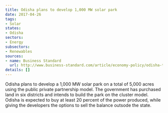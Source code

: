 ```yaml
---
title: Odisha plans to develop 1,000 MW solar park
date: 2017-04-26
tags:
- Solar
states:
- Odisha
sectors:
- Energy
subsectors:
- Renewables
sources:
- name: Business Standard
  url: http://www.business-standard.com/article/economy-policy/odisha-to-join-solar-tariff-war-with-rewa-kadapa-117042100561_1.html
details: []
---
```


Odisha plans to develop a 1,000 MW solar park on a total of 5,000 acres using the public private partnership model. The government has purchased land in six districts and intends to build the park on the cluster model. Odisha is expected to buy at least 20 percent of the power produced, while giving the developers the options to sell the balance outsode the state.
